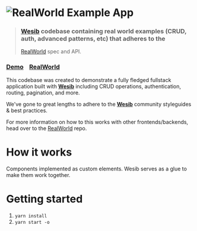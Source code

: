 # ![RealWorld Example App](logo.png)

> ### [Wesib] codebase containing real world examples (CRUD, auth, advanced patterns, etc) that adheres to the
> [RealWorld] spec and API.

[Wesib]: https://github.com/wesib/wesib
[RealWorld]: https://github.com/gothinkster/realworld


### [Demo]&nbsp;&nbsp;&nbsp;&nbsp;[RealWorld]

This codebase was created to demonstrate a fully fledged fullstack application built with **[Wesib]** including 
CRUD operations, authentication, routing, pagination, and more.

We've gone to great lengths to adhere to the **[Wesib]** community styleguides & best practices.

For more information on how to this works with other frontends/backends, head over to the [RealWorld] repo.

[Demo]: https://wesib.github.io/wesib


# How it works

Components implemented as custom elements. Wesib serves as a glue to make them work together.


# Getting started

1. `yarn install`
2. `yarn start -o`
